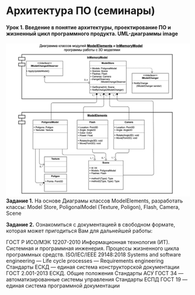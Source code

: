 # Архитектура ПО (семинары) 
#### Урок 1. Введение в понятие архитектуры, проектирование ПО и жизненный цикл программного продукта. UML-диаграммы image 
![01.png](img%2F01.png)
__Задание 1.__ На основе Диаграмы классов ModelElements, разработать классы: Model Store, PoligonalModel (Texture, Poligon), Flash, Camera, Scene

__Задание 2.__ Ознакомиться с документацией в свободном формате, которая может пригодиться Вам для дальнейшей работы:

ГОСТ Р ИСО/МЭК 12207-2010 Информационная технология (ИТ). Системная и программная инженерия. Процессы жизненного цикла программных средств. ISO/IEC/IEEE 29148:2018 Systems and software engineering — Life cycle processes — Requirements engineering Стандарты ЕСКД — единая система конструкторской документации ГОСТ 2.001-2013 ЕСКД. Общие положения Стандарты АСУ ГОСТ 34 — автоматизированные системы управления Стандарты ЕСПД ГОСТ 19 — единая система программной документации